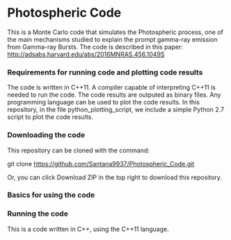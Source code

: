 # Photospheric Code 

This is a Monte Carlo code that simulates the Photospheric process, one of the main
mechanisms studied to explain the prompt gamma-ray emission from Gamma-ray Bursts. The
code is described in this paper: 
http://adsabs.harvard.edu/abs/2016MNRAS.456.1049S

### Requirements for running code and plotting code results

The code is written in C++11. A compiler capable of interpreting C++11 is 
needed to run the code. The code results are outputed as binary files. 
Any programming language can be used to plot the code results. In this repository,
in the file python_plotting_script, we include a simple Python 2.7 script to plot 
the code results.

### Downloading the code

This repository can be cloned with the command:

git clone https://github.com/Santana9937/Photospheric_Code.git

Or, you can click Download ZIP in the top right to download this repository.

### Basics for using the code



### Running the code

This is a code written in C++, using the C++11 language.



